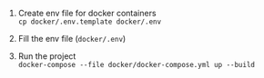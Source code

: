 1. Create env file for docker containers  
`cp docker/.env.template docker/.env`

2. Fill the env file (`docker/.env`)

3. Run the project  
`docker-compose --file docker/docker-compose.yml up --build`

